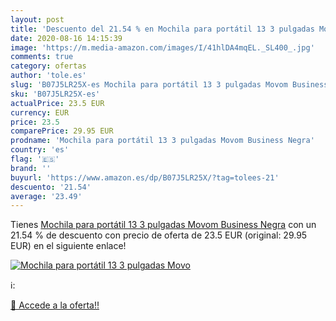 ```yaml
---
layout: post
title: 'Descuento del 21.54 % en Mochila para portátil 13 3 pulgadas Movo'
date: 2020-08-16 14:15:39
image: 'https://m.media-amazon.com/images/I/41hlDA4mqEL._SL400_.jpg'
comments: true
category: ofertas
author: 'tole.es'
slug: 'B07J5LR25X-es Mochila para portátil 13 3 pulgadas Movom Business Negra'
sku: 'B07J5LR25X-es'
actualPrice: 23.5 EUR
currency: EUR
price: 23.5
comparePrice: 29.95 EUR
prodname: 'Mochila para portátil 13 3 pulgadas Movom Business Negra'
country: 'es'
flag: '🇪🇸'
brand: ''
buyurl: 'https://www.amazon.es/dp/B07J5LR25X/?tag=tolees-21'
descuento: '21.54'
average: '23.49'
---
```


Tienes [Mochila para portátil 13 3 pulgadas Movom Business Negra](https://www.amazon.es/dp/B07J5LR25X/?tag=tolees-21) con un 21.54 % de descuento con precio de oferta de 23.5 EUR (original: 29.95 EUR) en el siguiente enlace!

[![Mochila para portátil 13 3 pulgadas Movo](https://m.media-amazon.com/images/I/41hlDA4mqEL._SL400_.jpg)](https://www.amazon.es/dp/B07J5LR25X/?tag=tolees-21)

ℹ️:


[🛒 Accede a la oferta!!](https://www.amazon.es/dp/B07J5LR25X/?tag=tolees-21)

